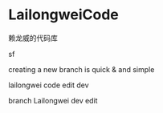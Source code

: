 LailongweiCode
==============

赖龙威的代码库

sf

creating a new branch is quick & and simple

lailongwei code edit dev

branch Lailongwei dev edit
